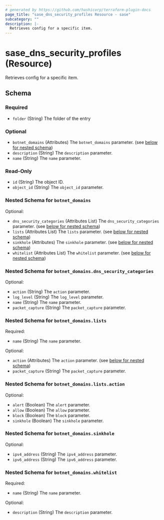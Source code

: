```yaml
---
# generated by https://github.com/hashicorp/terraform-plugin-docs
page_title: "sase_dns_security_profiles Resource - sase"
subcategory: ""
description: |-
  Retrieves config for a specific item.
---
```


# sase_dns_security_profiles (Resource)

Retrieves config for a specific item.



<!-- schema generated by tfplugindocs -->
## Schema

### Required

- `folder` (String) The folder of the entry

### Optional

- `botnet_domains` (Attributes) The `botnet_domains` parameter. (see [below for nested schema](#nestedatt--botnet_domains))
- `description` (String) The `description` parameter.
- `name` (String) The `name` parameter.

### Read-Only

- `id` (String) The object ID.
- `object_id` (String) The `object_id` parameter.

<a id="nestedatt--botnet_domains"></a>
### Nested Schema for `botnet_domains`

Optional:

- `dns_security_categories` (Attributes List) The `dns_security_categories` parameter. (see [below for nested schema](#nestedatt--botnet_domains--dns_security_categories))
- `lists` (Attributes List) The `lists` parameter. (see [below for nested schema](#nestedatt--botnet_domains--lists))
- `sinkhole` (Attributes) The `sinkhole` parameter. (see [below for nested schema](#nestedatt--botnet_domains--sinkhole))
- `whitelist` (Attributes List) The `whitelist` parameter. (see [below for nested schema](#nestedatt--botnet_domains--whitelist))

<a id="nestedatt--botnet_domains--dns_security_categories"></a>
### Nested Schema for `botnet_domains.dns_security_categories`

Optional:

- `action` (String) The `action` parameter.
- `log_level` (String) The `log_level` parameter.
- `name` (String) The `name` parameter.
- `packet_capture` (String) The `packet_capture` parameter.


<a id="nestedatt--botnet_domains--lists"></a>
### Nested Schema for `botnet_domains.lists`

Required:

- `name` (String) The `name` parameter.

Optional:

- `action` (Attributes) The `action` parameter. (see [below for nested schema](#nestedatt--botnet_domains--lists--action))
- `packet_capture` (String) The `packet_capture` parameter.

<a id="nestedatt--botnet_domains--lists--action"></a>
### Nested Schema for `botnet_domains.lists.action`

Optional:

- `alert` (Boolean) The `alert` parameter.
- `allow` (Boolean) The `allow` parameter.
- `block` (Boolean) The `block` parameter.
- `sinkhole` (Boolean) The `sinkhole` parameter.



<a id="nestedatt--botnet_domains--sinkhole"></a>
### Nested Schema for `botnet_domains.sinkhole`

Optional:

- `ipv4_address` (String) The `ipv4_address` parameter.
- `ipv6_address` (String) The `ipv6_address` parameter.


<a id="nestedatt--botnet_domains--whitelist"></a>
### Nested Schema for `botnet_domains.whitelist`

Required:

- `name` (String) The `name` parameter.

Optional:

- `description` (String) The `description` parameter.


